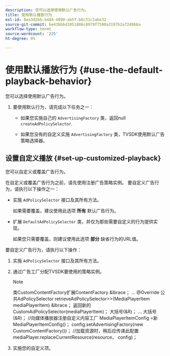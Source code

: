 ```yaml
---
description: 您可以选择使用默认广告行为。
title: 使用默认播放行为
exl-id: 0ea3d2bb-b4d4-4090-ab5f-b6c31c1abe32
source-git-commit: be43bbbd1051886c8979ff590a3197b2a7249b6a
workflow-type: tm+mt
source-wordcount: '225'
ht-degree: 0%

---
```


# 使用默认播放行为 {#use-the-default-playback-behavior}

您可以选择使用默认广告行为。

1. 要使用默认行为，请完成以下任务之一：

   * 如果您实施自己的 `AdvertisingFactory` 类，返回null `createAdPolicySelector`.

   * 如果您没有的自定义实施 `AdvertisingFactory` 类，TVSDK使用默认广告策略选择器。

## 设置自定义播放 {#set-up-customized-playback}

您可以自定义或覆盖广告行为。

在自定义或覆盖广告行为之前，请先使用注册广告策略实例。
要自定义广告行为，请执行以下操作之一：

* 实施 `AdPolicySelector` 接口及其所有方法。

   如果需要覆盖，建议使用此选项 **所有** 默认广告行为。

* 扩展 `DefaultAdPolicySelector` 类，并仅为那些需要自定义的行为提供实现。

   如果您只需要覆盖，则建议使用此选项 **部分** 缺省行为的URL值。

要自定义广告行为，请执行以下操作：

1. 实施 `AdPolicySelector` 接口及其所有方法。
1. 通过广告工厂分配TVSDK要使用的策略实例。

   >[!NOTE]
   >
   >类CustomContentFactory扩展ContentFactory &amp;lbrace；
   >...
   >@Override
   >公共AdPolicySelector retrieveAdPolicySelector>>(MediaPlayerItem mediaPlayerItem) &amp;lbrace；
   >返回新的CustomAdPolicySelector(mediaPlayerItem)；
   >大括号(&amp;R)；
   >...
   >大括号(&amp;R)；
   >//向媒体播放器注册自定义内容工厂
   >MediaPlayerItemConfig =新MediaPlayerItemConfig()；
   >config.setAdvertisingFactory(new CustomContentFactory())；
   >//加载资源时，稍后应传递此配置
   >mediaPlayer.replaceCurrentResource(resource， config)；

1. 实施您的自定义项。
